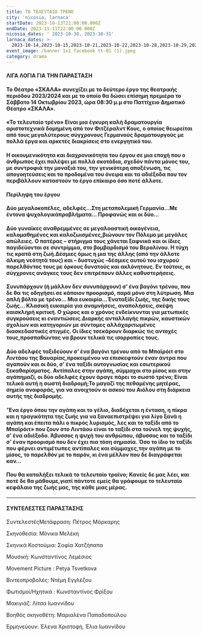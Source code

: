 ```yaml
---
title: ΤΟ ΤΕΛΕΥΤΑΙΟ ΤΡΕΝΟ
city: 'nicosia, larnaca'
startDate: 2023-10-13T21:00:00.000Z
endDate: 2023-11-11T22:00:00.000Z
nicosia_dates: ' 2023-10-30, 2023-10-31'
larnaca_dates: >-
  2023-10-14,2023-10-15,2023-10-21,2023-10-22,2023-10-28,2023-10-29,2023-11-04,2023-11-05,2023-11-11,2023-11-12,
event_image: /banner 1x1 facebook tt-01 (1).jpeg
category: drama
---
```


#### ΛΙΓΑ ΛΟΓΙΑ ΓΙΑ ΤΗΝ ΠΑΡΑΣΤΑΣΗ

#### Το Θέατρο «ΣΚΑΛΑ»	συνεχίζει με το δεύτερο έργο της θεατρικής περιόδου 2023/2024 και με το οποίο θα δώσει	επίσημη πρεμιέρα το Σάββατο 14 Οκτωβρίου 2023, ώρα 08:30 μ.μ	στο Παττίχειο Δημοτικό Θέατρο «ΣΚΑΛΑ».

#### «Το τελευταίο τρένο»	Είναι μια έγκυρη καλή δραματουργία αριστοτεχνικά δομημένη από τον Φιτζέραλντ	Κους, ο οποίος θεωρείται	από τους μεγαλύτερους	σύγχρονους	Γερμανούς δραματουργούς με πολλά έργα και αρκετές διακρίσεις στο ενεργητικό του.

#### Η οικουμενικότητα και διαχρονικότητα του έργου σε μια εποχή που ο άνθρωπος έχει παλέψει με πολλά σκοτάδια, σχεδόν πάντα μόνος του, με συντροφιά την μοναξιά του, την γενικότερη αποξένωση, τις απογοητεύσεις και τα προδομένα του όνειρα και τα αδιέξοδα που τον περιβάλλουν καταστούν το έργο επίκαιρο όσο ποτέ άλλοτε.

#### Περίληψη του έργου

#### Δύο μεγαλοκοπέλες,	αδελφές…Στη	μεταπολεμική	Γερμανία…Με	έντονα ψυχολογικάπροβλήματα… Προφανώς και οι δύο…

#### Δύο γυναίκες αναθρεμμένες σε μεγαλοαστική οικογένεια, καλομαθημένες και καλοζωισμένες,βιώνουν τον Πόλεμο με μεγάλες απώλειες. Ο πατέρας – στήριγμα τους χάνεται ξαφνικά και οι ίδιες παγιδεύονται σε συντρίμμια, στο βομβαρδισμό του Βερολίνου. Η τύχη τις κρατά στη ζωή.Δέσμιες όμως η μια της άλλης (από την άλλοτε άλκιμη νεότητά τους) και – δυστυχώς –δέσμιες αυτού του ισχυρού παρελθόντος τους με όρκους δυνατούς και ακλόνητους. Εν τούτοις, οι σύγχρονες ανάγκες τους δεν επιτρέπουν άλλες καθυστερήσεις.

#### Συνυπάρχουν (ή μάλλον δεν συνυπάρχουν) σ’ ένα βαγόνι τρένου, που δε θα τις οδηγήσει σε κάποιον προορισμό, παρά μόνο στη λύτρωση. Μια απλή βόλτα με τρένο… Μια ευκαιρία…Έναταξίδι ζωής, της δικής τους ζωής… Κλασική ευκαιρία για αναμνήσεις, αναπολήσεις, σκέψη καισκληρή κριτική. Ο χώρος και ο χρόνος ενδείκνυνται για μετωπικές συγκρούσεις κι εναντιώσεις.Διαρκής	ανταλλαγής	πικρών, καυστικών	σχολίων	και κατηγοριών	με σύντομες	αλλάχαριτωμένες	διασκεδαστικές	στιγμές.	Οι ίδιες τσεκάρουν	διαρκώς	τις αντοχές τους,προσπαθώντας να βρουν τελικά τις ισορροπίες τους.

#### Δύο αδελφές ταξιδεύουν σ’ ένα βαγόνι τρένου από το Μπαϊρόιτ στο Λιντάου της Βαυαρίας,προκειμένου να επισκεφτούν έναν άντρα που αγαπούν και οι δύο, σ’ ένα ταξίδι αυτογνωσίας και εσωτερικού ξεκαθαρίσματος. Αντίπαλες στην αγάπη, σύμμαχοι στο μίσος και στην αγάπη​μαζί, οι δύο αδελφές έχουν άραγε πάρει το σωστό τρένο; Είναι τελικά αυτή η σωστή διαδρομή;Το μαγαζί της πεθαμένης μητέρας, σημείο αναφοράς, για να ανοιχτούν οι ασκού του Αιόλου στη διάρκεια αυτής της διαδρομής.

#### ‘Ένα έργο όπου την αγάπη και το γέλιο, διαδέχεται η ένταση, η πίκρα και η τραγικότητα της ζωής για να ξαναεπιστρέψει για λίγο ξανά η αγάπη και έπειτα πάλι ο πικρός λυρισμός, λες και το ταξίδι από το Μπαϊρόιτ» που ζουν στο Λιντάου είναι το ταξίδι στα τούνελ της ψυχής, σ’ ένα αδιέξοδο. Άβυσσος η ψυχή του ανθρώπου, άβυσσος και το ταξίδι σ’ έναν προορισμό που δεν έχει πια τόση σημασία. Όσο το ίδιο το ταξίδι που φέρνει αντιμέτωπες αντίπαλες και σύμμαχες,την αγάπη με το μίσος, το παρελθόν με το παρόν, κι ένα μέλλον που δε διαγράφεται καν…

#### Που θα καταλήξει τελικά το τελευταίο τραίνο; Κανείς δε μας λέει, και ποτέ δε θα μάθουμε,γιατί πάντοτε εμείς θα γράφουμε το τελευταίο κεφάλαιο της ζωής μας, της κάθε μιας μέρας.

***

#### ΣΥΝΤΕΛΕΣΤΕΣ ΠΑΡΑΣΤΑΣΗΣ

ΣυντελεστέςΜετάφραση:	Πέτρος Μάρκαρης

Σκηνοθεσία:	Μόνικα Μελέκη

Σκηνικά Κοστούμια:	Σοφία Χατζήπαπα

Μουσική:	Κωνσταντίνος Λεμέσιος

Movement	Picture : Petya Tsvetkova

Βιντεοπροβολές:	Ντέμη Εγγλέζου

Φωτισμοί/Ηχητικά	: Κωνσταντίνος Φρίξου

Μακιγιάζ:	Λίτσα Ιωαννίδου

Βοηθός σκηνοθέτη:	Μαριαλένα Παπαδοπούλου

Ερμηνεύουν:	Έλενα Χριστοφή, Έλια Ιωαννίδου
